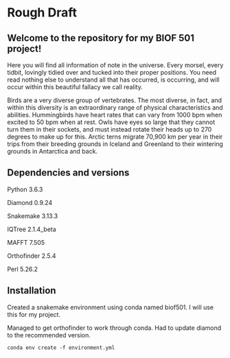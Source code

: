 # Rough Draft

## Welcome to the repository for my BIOF 501 project!

Here you will find all information of note in the universe. Every morsel, every tidbit, lovingly tidied over and tucked into their proper positions. You need read nothing else to understand all that has occurred, is occurring, and will occur within this beautiful fallacy we call reality.

Birds are a very diverse group of vertebrates. The most diverse, in fact, and within this diversity is an extraordinary range of physical characteristics and abilities. Hummingbirds have heart rates that can vary from 1000 bpm when excited to 50 bpm when at rest. Owls have eyes so large that they cannot turn them in their sockets, and must instead rotate their heads up to 270 degrees to make up for this. Arctic terns migrate 70,900 km per year in their trips from their breeding grounds in Iceland and Greenland to their wintering grounds in Antarctica and back.



## Dependencies and versions
Python 3.6.3

Diamond 0.9.24

Snakemake 3.13.3

IQTree 2.1.4_beta

MAFFT 7.505

Orthofinder 2.5.4

Perl 5.26.2


## Installation
Created a snakemake environment using conda named biof501. I will use this for my project.

Managed to get orthofinder to work through conda. Had to update diamond to the recommended version.

```
conda env create -f environment.yml
```